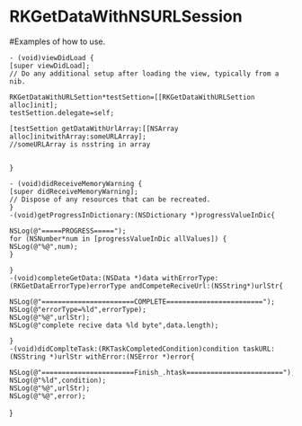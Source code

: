 RKGetDataWithNSURLSession
=========================
#Examples of how to use.

    - (void)viewDidLoad {
    [super viewDidLoad];
    // Do any additional setup after loading the view, typically from a nib.
    
    RKGetDataWithURLSettion*testSettion=[[RKGetDataWithURLSettion alloc]init];
    testSettion.delegate=self;
    
    [testSettion getDataWithUrlArray:[[NSArray alloc]initwithArray:someURLArray];
    //someURLArray is nsstring in array
    

    }

    - (void)didReceiveMemoryWarning {
    [super didReceiveMemoryWarning];
    // Dispose of any resources that can be recreated.
    }
    -(void)getProgressInDictionary:(NSDictionary *)progressValueInDic{
    
    NSLog(@"=====PROGRESS=====");
    for (NSNumber*num in [progressValueInDic allValues]) {
    NSLog(@"%@",num);
    }
    
    }
    -(void)completeGetData:(NSData *)data withErrorType:(RKGetDataErrorType)errorType andCompeteReciveUrl:(NSString*)urlStr{
    
    NSLog(@"=======================COMPLETE========================");
    NSLog(@"errorType=%ld",errorType);
    NSLog(@"%@",urlStr);
    NSLog(@"complete recive data %ld byte",data.length);
    
    }
    -(void)didComplteTask:(RKTaskCompletedCondition)condition taskURL:(NSString *)urlStr withError:(NSError *)error{
    
    NSLog(@"=======================Finish_.htask========================");
    NSLog(@"%ld",condition);
    NSLog(@"%@",urlStr);
    NSLog(@"%@",error);
    
   }

